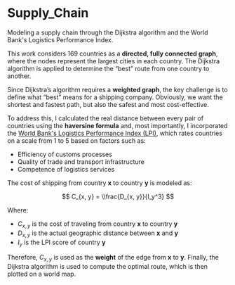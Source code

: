 
# Supply_Chain  
Modeling a supply chain through the Dijkstra algorithm and the World Bank's Logistics Performance Index.

This work considers 169 countries as a **directed, fully connected graph**, where the nodes represent the largest cities in each country. The Dijkstra algorithm is applied to determine the “best” route from one country to another.

Since Dijkstra’s algorithm requires a **weighted graph**, the key challenge is to define what “best” means for a shipping company. Obviously, we want the shortest and fastest path, but also the safest and most cost-effective.  

To address this, I calculated the real distance between every pair of countries using the **haversine formula** and, most importantly, I incorporated the [World Bank's Logistics Performance Index (LPI)](https://datos.bancomundial.org/indicador/LP.LPI.OVRL.XQ), which rates countries on a scale from 1 to 5 based on factors such as:

- Efficiency of customs processes  
- Quality of trade and transport infrastructure  
- Competence of logistics services  

The cost of shipping from country **x** to country **y** is modeled as:

$$
C_{x, y} = \\frac{D_{x, y}}{I_y^3}
$$

Where:  
- $C_{x, y}$ is the cost of traveling from country **x** to country **y**  
- $D_{x, y}$ is the actual geographic distance between **x** and **y**  
- $I_y$ is the LPI score of country **y**  

Therefore, $C_{x, y}$ is used as the **weight** of the edge from **x** to **y**. Finally, the Dijkstra algorithm is used to compute the optimal route, which is then plotted on a world map.

